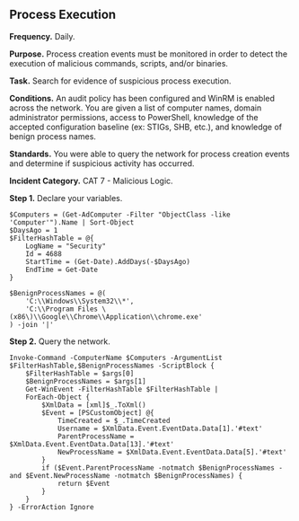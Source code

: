 ## Process Execution

**Frequency.** Daily. 

**Purpose.** Process creation events must be monitored in order to detect the execution of malicious commands, scripts, and/or binaries. 

**Task.** Search for evidence of suspicious process execution.

**Conditions.** An audit policy has been configured and WinRM is enabled across the network. You are given a list of computer names, domain administrator permissions, access to PowerShell, knowledge of the accepted configuration baseline (ex: STIGs, SHB, etc.), and knowledge of benign process names.  

**Standards.** You were able to query the network for process creation events and determine if suspicious activity has occurred.  

**Incident Category.** CAT 7 - Malicious Logic.

**Step 1.** Declare your variables.
```pwsh
$Computers = (Get-AdComputer -Filter "ObjectClass -like 'Computer'").Name | Sort-Object
$DaysAgo = 1
$FilterHashTable = @{
    LogName = "Security"
    Id = 4688
    StartTime = (Get-Date).AddDays(-$DaysAgo)
    EndTime = Get-Date
}

$BenignProcessNames = @(
    'C:\\Windows\\System32\\*',
    'C:\\Program Files \(x86\)\\Google\\Chrome\\Application\\chrome.exe'
) -join '|'
```

**Step 2.** Query the network.
```pwsh
Invoke-Command -ComputerName $Computers -ArgumentList $FilterHashTable,$BenignProcessNames -ScriptBlock {
    $FilterHashTable = $args[0]
    $BenignProcessNames = $args[1]
    Get-WinEvent -FilterHashTable $FilterHashTable |
    ForEach-Object {
        $XmlData = [xml]$_.ToXml()
        $Event = [PSCustomObject] @{
            TimeCreated = $_.TimeCreated
            Username = $XmlData.Event.EventData.Data[1].'#text'
            ParentProcessName = $XmlData.Event.EventData.Data[13].'#text'
            NewProcessName = $XmlData.Event.EventData.Data[5].'#text'
        }
        if ($Event.ParentProcessName -notmatch $BenignProcessNames -and $Event.NewProcessName -notmatch $BenignProcessNames) { 
            return $Event
        }
    }
} -ErrorAction Ignore
```
